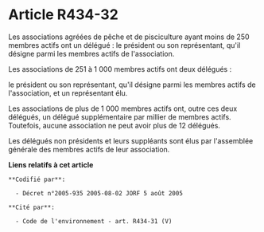 # Article R434-32

Les associations agréées de pêche et de pisciculture ayant moins de 250 membres actifs ont un délégué : le président ou son
représentant, qu'il désigne parmi les membres actifs de l'association.

Les associations de 251 à 1 000 membres actifs ont deux délégués :

le président ou son représentant, qu'il désigne parmi les membres actifs de l'association, et un représentant élu.

Les associations de plus de 1 000 membres actifs ont, outre ces deux délégués, un délégué supplémentaire par millier de
membres actifs. Toutefois, aucune association ne peut avoir plus de 12 délégués.

Les délégués non présidents et leurs suppléants sont élus par l'assemblée générale des membres actifs de leur association.

**Liens relatifs à cet article**

	**Codifié par**:

	  - Décret n°2005-935 2005-08-02 JORF 5 août 2005

	**Cité par**:

	  - Code de l'environnement - art. R434-31 (V)
